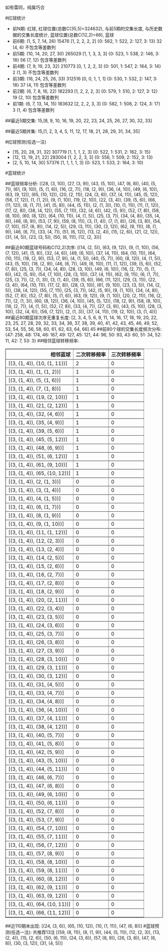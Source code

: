 <!-- 
.. title: 大乐透15062期(2015-06-01)数据分析报告
.. slug: dlott-15062-2015-06-01-report
.. date: 2015-06-02 08:00:00 UTC+08:00
.. tags: Lottery
.. link: 
.. description: 
.. type: text
-->

如有雷同，纯属巧合

<!-- TEASER_END-->

#红球统计

- 前N期: 红球, 红球位置(总数C(35,5)=324632), 与前5期的交集长度, 与历史数据的交集长度统计, 蓝球位置(总数C(12,2)=66), 蓝球
- 前6期: (1, 5, 7, 14, 26) 15476 [1, 2, 2, 2, 2] {0: 562, 1: 522, 2: 127, 3: 13} 32 (4, 6) 不包含等差数列
- 前5期: (10, 14, 20, 27, 30) 265029 [1, 1, 3, 3, 3] {0: 523, 1: 538, 2: 146, 3: 18} 56 (7, 12) 包含等差数列
- 前4期: (7, 9, 19, 23, 32) 210773 [0, 1, 2, 2, 3] {0: 501, 1: 547, 2: 164, 3: 14} 2 (1, 3) 不包含等差数列
- 前3期: (16, 24, 25, 26, 33) 312516 [0, 0, 1, 1, 1] {0: 530, 1: 532, 2: 147, 3: 18} 37 (4, 11) 包含等差数列
- 前2期: (6, 7, 8, 16, 22) 182293 [1, 2, 2, 2, 3] {0: 579, 1: 510, 2: 127, 3: 12} 19 (2, 10) 包含等差数列
- 前1期: (6, 7, 13, 14, 15) 183632 [2, 2, 2, 3, 3] {0: 582, 1: 506, 2: 124, 3: 17} 3 (1, 4) 包含等差数列

##最近5期交集:
15,[8, 9, 10, 16, 19, 20, 22, 23, 24, 25, 26, 27, 30, 32, 33]

##最近5期并集:
15,[1, 2, 3, 4, 5, 11, 12, 17, 18, 21, 28, 29, 31, 34, 35]

#红球预测(任选一注)

- [15, 20, 28, 31, 32] 307719 [1, 1, 1, 2, 3] {0: 522, 1: 531, 2: 162, 3: 15}
- [12, 13, 19, 21, 22] 283004 [1, 2, 2, 3, 3] {0: 556, 1: 509, 2: 152, 3: 13}
- [2, 5, 10, 14, 30] 57376 [1, 1, 1, 1, 3] {0: 523, 1: 533, 2: 164, 3: 10}

#蓝球统计

##蓝球频率分析:
[(28, (3, 10)), (27, (3, 9)), (43, (5, 10)), (47, (6, 8)), (40, (5, 7)), (61, (9, 10)), (5, (1, 6)), (16, (2, 7)), (18, (2, 9)), (36, (4, 10)), (49, (6, 10)), (63, (9, 12)), (65, (10, 12)), (20, (2, 11)), (24, (3, 6)), (37, (4, 11)), (45, (5, 12)), (56, (7, 12)), (1, (1, 2)), (9, (1, 10)), (19, (2, 10)), (22, (3, 4)), (39, (5, 6)), (66, (11, 12)), (6, (1, 7)), (41, (5, 8)), (44, (5, 11)), (2, (1, 3)), (10, (1, 11)), (11, (1, 12)), (17, (2, 8)), (38, (4, 12)), (55, (7, 11)), (32, (4, 6)), (42, (5, 9)), (52, (7, 8)), (58, (8, 10)), (60, (8, 12)), (64, (10, 11)), (4, (1, 5)), (25, (3, 7)), (34, (4, 8)), (35, (4, 9)), (48, (6, 9)), (53, (7, 9)), (59, (8, 11)), (3, (1, 4)), (7, (1, 8)), (26, (3, 8)), (54, (7, 10)), (57, (8, 9)), (14, (2, 5)), (29, (3, 11)), (30, (3, 12)), (62, (9, 11)), (8, (1, 9)), (46, (6, 7)), (33, (4, 7)), (51, (6, 12)), (13, (2, 4)), (15, (2, 6)), (21, (2, 12)), (31, (4, 5)), (23, (3, 5)), (50, (6, 11)), (12, (2, 3))]

##最近80期蓝球号码和C(12,2)次序:
[(14, (2, 5)), (63, (9, 12)), (9, (1, 10)), (56, (7, 12)), (41, (5, 8)), (32, (4, 6)), (49, (6, 10)), (37, (4, 11)), (64, (10, 11)), (64, (10, 11)), (18, (2, 9)), (53, (7, 9)), (4, (1, 5)), (40, (5, 7)), (60, (8, 12)), (4, (1, 5)), (43, (5, 10)), (18, (2, 9)), (46, (6, 7)), (49, (6, 10)), (11, (1, 12)), (39, (5, 6)), (52, (7, 8)), (25, (3, 7)), (34, (4, 8)), (28, (3, 10)), (49, (6, 10)), (16, (2, 7)), (5, (1, 6)), (42, (5, 9)), (54, (7, 10)), (28, (3, 10)), (37, (4, 11)), (62, (9, 11)), (6, (1, 7)), (25, (3, 7)), (2, (1, 3)), (3, (1, 4)), (39, (5, 6)), (66, (11, 12)), (29, (3, 11)), (22, (3, 4)), (64, (10, 11)), (17, (2, 8)), (28, (3, 10)), (61, (9, 10)), (23, (3, 5)), (14, (2, 5)), (38, (4, 12)), (55, (7, 11)), (25, (3, 7)), (42, (5, 9)), (9, (1, 10)), (34, (4, 8)), (52, (7, 8)), (52, (7, 8)), (5, (1, 6)), (63, (9, 12)), (9, (1, 10)), (20, (2, 11)), (16, (2, 7)), (2, (1, 3)), (60, (8, 12)), (36, (4, 10)), (45, (5, 12)), (18, (2, 9)), (58, (8, 10)), (16, (2, 7)), (4, (1, 5)), (52, (7, 8)), (33, (4, 7)), (27, (3, 9)), (43, (5, 10)), (28, (3, 10)), (32, (4, 6)), (56, (7, 12)), (2, (1, 3)), (37, (4, 11)), (19, (2, 10)), (3, (1, 4))]
##最近80期蓝球次序无重复长度:
[2, 3, 4, 5, 6, 9, 11, 14, 16, 17, 18, 19, 20, 22, 23, 25, 27, 28, 29, 32, 33, 34, 36, 37, 38, 39, 40, 41, 42, 43, 45, 46, 49, 52, 53, 54, 55, 56, 58, 60, 61, 62, 63, 64, 66] 45
##前80个球的交集长度频次分布:
{47: 258, 48: 174, 46: 167, 49: 127, 45: 121, 44: 96, 50: 93, 43: 60, 51: 34, 52: 11, 42: 7, 53: 3}
##相邻蓝球转移频率:
<table border="1" class="table table-striped dataframe">
  <thead>
    <tr style="text-align: right;">
      <th>相邻蓝球</th>
      <th>二次转移频率</th>
      <th>三次转移频率</th>
    </tr>
  </thead>
  <tbody>
    <tr>
      <td>[(3, (1, 4)), (10, (1, 11))]</td>
      <td>2</td>
      <td>0</td>
    </tr>
    <tr>
      <td>[(3, (1, 4)), (1, (1, 2))]</td>
      <td>1</td>
      <td>0</td>
    </tr>
    <tr>
      <td>[(3, (1, 4)), (5, (1, 6))]</td>
      <td>1</td>
      <td>0</td>
    </tr>
    <tr>
      <td>[(3, (1, 4)), (7, (1, 8))]</td>
      <td>1</td>
      <td>0</td>
    </tr>
    <tr>
      <td>[(3, (1, 4)), (19, (2, 10))]</td>
      <td>1</td>
      <td>0</td>
    </tr>
    <tr>
      <td>[(3, (1, 4)), (21, (2, 12))]</td>
      <td>1</td>
      <td>0</td>
    </tr>
    <tr>
      <td>[(3, (1, 4)), (32, (4, 6))]</td>
      <td>1</td>
      <td>0</td>
    </tr>
    <tr>
      <td>[(3, (1, 4)), (35, (4, 9))]</td>
      <td>1</td>
      <td>0</td>
    </tr>
    <tr>
      <td>[(3, (1, 4)), (39, (5, 6))]</td>
      <td>1</td>
      <td>0</td>
    </tr>
    <tr>
      <td>[(3, (1, 4)), (45, (5, 12))]</td>
      <td>1</td>
      <td>0</td>
    </tr>
    <tr>
      <td>[(3, (1, 4)), (48, (6, 9))]</td>
      <td>1</td>
      <td>0</td>
    </tr>
    <tr>
      <td>[(3, (1, 4)), (51, (6, 12))]</td>
      <td>1</td>
      <td>0</td>
    </tr>
    <tr>
      <td>[(3, (1, 4)), (61, (9, 10))]</td>
      <td>1</td>
      <td>0</td>
    </tr>
    <tr>
      <td>[(3, (1, 4)), (65, (10, 12))]</td>
      <td>1</td>
      <td>0</td>
    </tr>
    <tr>
      <td>[(3, (1, 4)), (2, (1, 3))]</td>
      <td>0</td>
      <td>0</td>
    </tr>
    <tr>
      <td>[(3, (1, 4)), (3, (1, 4))]</td>
      <td>0</td>
      <td>0</td>
    </tr>
    <tr>
      <td>[(3, (1, 4)), (4, (1, 5))]</td>
      <td>0</td>
      <td>0</td>
    </tr>
    <tr>
      <td>[(3, (1, 4)), (6, (1, 7))]</td>
      <td>0</td>
      <td>0</td>
    </tr>
    <tr>
      <td>[(3, (1, 4)), (8, (1, 9))]</td>
      <td>0</td>
      <td>0</td>
    </tr>
    <tr>
      <td>[(3, (1, 4)), (9, (1, 10))]</td>
      <td>0</td>
      <td>0</td>
    </tr>
    <tr>
      <td>[(3, (1, 4)), (11, (1, 12))]</td>
      <td>0</td>
      <td>0</td>
    </tr>
    <tr>
      <td>[(3, (1, 4)), (12, (2, 3))]</td>
      <td>0</td>
      <td>0</td>
    </tr>
    <tr>
      <td>[(3, (1, 4)), (13, (2, 4))]</td>
      <td>0</td>
      <td>0</td>
    </tr>
    <tr>
      <td>[(3, (1, 4)), (14, (2, 5))]</td>
      <td>0</td>
      <td>0</td>
    </tr>
    <tr>
      <td>[(3, (1, 4)), (15, (2, 6))]</td>
      <td>0</td>
      <td>0</td>
    </tr>
    <tr>
      <td>[(3, (1, 4)), (16, (2, 7))]</td>
      <td>0</td>
      <td>0</td>
    </tr>
    <tr>
      <td>[(3, (1, 4)), (17, (2, 8))]</td>
      <td>0</td>
      <td>0</td>
    </tr>
    <tr>
      <td>[(3, (1, 4)), (18, (2, 9))]</td>
      <td>0</td>
      <td>0</td>
    </tr>
    <tr>
      <td>[(3, (1, 4)), (20, (2, 11))]</td>
      <td>0</td>
      <td>0</td>
    </tr>
    <tr>
      <td>[(3, (1, 4)), (22, (3, 4))]</td>
      <td>0</td>
      <td>0</td>
    </tr>
    <tr>
      <td>[(3, (1, 4)), (23, (3, 5))]</td>
      <td>0</td>
      <td>0</td>
    </tr>
    <tr>
      <td>[(3, (1, 4)), (24, (3, 6))]</td>
      <td>0</td>
      <td>0</td>
    </tr>
    <tr>
      <td>[(3, (1, 4)), (25, (3, 7))]</td>
      <td>0</td>
      <td>0</td>
    </tr>
    <tr>
      <td>[(3, (1, 4)), (26, (3, 8))]</td>
      <td>0</td>
      <td>0</td>
    </tr>
    <tr>
      <td>[(3, (1, 4)), (27, (3, 9))]</td>
      <td>0</td>
      <td>0</td>
    </tr>
    <tr>
      <td>[(3, (1, 4)), (28, (3, 10))]</td>
      <td>0</td>
      <td>0</td>
    </tr>
    <tr>
      <td>[(3, (1, 4)), (29, (3, 11))]</td>
      <td>0</td>
      <td>0</td>
    </tr>
    <tr>
      <td>[(3, (1, 4)), (30, (3, 12))]</td>
      <td>0</td>
      <td>0</td>
    </tr>
    <tr>
      <td>[(3, (1, 4)), (31, (4, 5))]</td>
      <td>0</td>
      <td>0</td>
    </tr>
    <tr>
      <td>[(3, (1, 4)), (33, (4, 7))]</td>
      <td>0</td>
      <td>0</td>
    </tr>
    <tr>
      <td>[(3, (1, 4)), (34, (4, 8))]</td>
      <td>0</td>
      <td>0</td>
    </tr>
    <tr>
      <td>[(3, (1, 4)), (36, (4, 10))]</td>
      <td>0</td>
      <td>0</td>
    </tr>
    <tr>
      <td>[(3, (1, 4)), (37, (4, 11))]</td>
      <td>0</td>
      <td>0</td>
    </tr>
    <tr>
      <td>[(3, (1, 4)), (38, (4, 12))]</td>
      <td>0</td>
      <td>0</td>
    </tr>
    <tr>
      <td>[(3, (1, 4)), (40, (5, 7))]</td>
      <td>0</td>
      <td>0</td>
    </tr>
    <tr>
      <td>[(3, (1, 4)), (41, (5, 8))]</td>
      <td>0</td>
      <td>0</td>
    </tr>
    <tr>
      <td>[(3, (1, 4)), (42, (5, 9))]</td>
      <td>0</td>
      <td>0</td>
    </tr>
    <tr>
      <td>[(3, (1, 4)), (43, (5, 10))]</td>
      <td>0</td>
      <td>0</td>
    </tr>
    <tr>
      <td>[(3, (1, 4)), (44, (5, 11))]</td>
      <td>0</td>
      <td>0</td>
    </tr>
    <tr>
      <td>[(3, (1, 4)), (46, (6, 7))]</td>
      <td>0</td>
      <td>0</td>
    </tr>
    <tr>
      <td>[(3, (1, 4)), (47, (6, 8))]</td>
      <td>0</td>
      <td>0</td>
    </tr>
    <tr>
      <td>[(3, (1, 4)), (49, (6, 10))]</td>
      <td>0</td>
      <td>0</td>
    </tr>
    <tr>
      <td>[(3, (1, 4)), (50, (6, 11))]</td>
      <td>0</td>
      <td>0</td>
    </tr>
    <tr>
      <td>[(3, (1, 4)), (52, (7, 8))]</td>
      <td>0</td>
      <td>0</td>
    </tr>
    <tr>
      <td>[(3, (1, 4)), (53, (7, 9))]</td>
      <td>0</td>
      <td>0</td>
    </tr>
    <tr>
      <td>[(3, (1, 4)), (54, (7, 10))]</td>
      <td>0</td>
      <td>0</td>
    </tr>
    <tr>
      <td>[(3, (1, 4)), (55, (7, 11))]</td>
      <td>0</td>
      <td>0</td>
    </tr>
    <tr>
      <td>[(3, (1, 4)), (56, (7, 12))]</td>
      <td>0</td>
      <td>0</td>
    </tr>
    <tr>
      <td>[(3, (1, 4)), (57, (8, 9))]</td>
      <td>0</td>
      <td>0</td>
    </tr>
    <tr>
      <td>[(3, (1, 4)), (58, (8, 10))]</td>
      <td>0</td>
      <td>0</td>
    </tr>
    <tr>
      <td>[(3, (1, 4)), (59, (8, 11))]</td>
      <td>0</td>
      <td>0</td>
    </tr>
    <tr>
      <td>[(3, (1, 4)), (60, (8, 12))]</td>
      <td>0</td>
      <td>0</td>
    </tr>
    <tr>
      <td>[(3, (1, 4)), (62, (9, 11))]</td>
      <td>0</td>
      <td>0</td>
    </tr>
    <tr>
      <td>[(3, (1, 4)), (63, (9, 12))]</td>
      <td>0</td>
      <td>0</td>
    </tr>
    <tr>
      <td>[(3, (1, 4)), (64, (10, 11))]</td>
      <td>0</td>
      <td>0</td>
    </tr>
    <tr>
      <td>[(3, (1, 4)), (66, (11, 12))]</td>
      <td>0</td>
      <td>0</td>
    </tr>
  </tbody>
</table>
##近110期未出现:
[(24, (3, 6)), (65, (10, 12)), (10, (1, 11)), (47, (6, 8))]
#蓝球预测(任选一注):
共推荐13注
[(59, (8, 11)), (8, (1, 9)), (44, (5, 11)), (12, (2, 3)), (13, (2, 4)), (15, (2, 6)), (50, (6, 11)), (24, (3, 6)), (57, (8, 9)), (26, (3, 8)), (47, (6, 8)), (30, (3, 12)), (31, (4, 5))]

